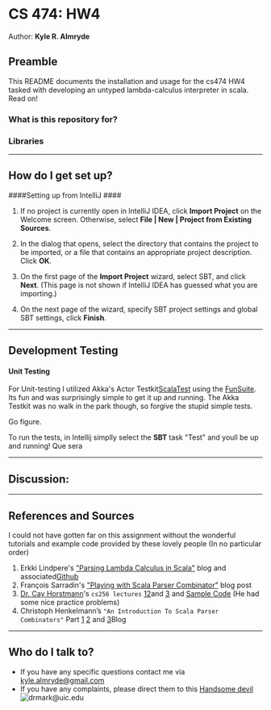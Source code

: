 # CS 474: HW4
Author: **Kyle R. Almryde**


## Preamble

This README documents the installation and usage for the cs474 HW4 tasked with developing an untyped lambda-calculus interpreter in scala. Read on!

### What is this repository for?


### Libraries

---

## How do I get set up?

####Setting up from IntelliJ ####

1) If no project is currently open in IntelliJ IDEA, click **Import Project** on the Welcome screen. Otherwise, select **File | New | Project from Existing Sources**.

2) In the dialog that opens, select the directory that contains the project to be imported, or a file that contains an appropriate project description. Click **OK**.

3) On the first page of the **Import Project** wizard, select SBT, and click **Next**. (This page is not shown if IntelliJ IDEA has guessed what you are importing.)

4) On the next page of the wizard, specify SBT project settings and global SBT settings, click **Finish**.

---

## Development Testing

#### Unit Testing
For Unit-testing I utilized Akka's Actor Testkit[ScalaTest](http://www.scalatest.orge) using the [FunSuite](http://doc.scalatest.org/3.0.0/#org.scalatest.FunSuite). Its fun and was surprisingly simple to get it up and running. The Akka Testkit was no walk in the park though, so forgive the stupid simple tests.

Go figure.

To run the tests, in Intellij simplly select the **SBT** task "Test" and youll be up and running! Que sera

---

## Discussion:

---


## References and Sources
I could not have gotten far on this assignment without the wonderful tutorials and example code provided by these lovely people (In no particular order)
1)  Erkki Lindpere's ["Parsing Lambda Calculus in Scala"](http://zeroturnaround.com/rebellabs/parsing-lambda-calculus-in-scala/) blog and associated[Github](https://github.com/Villane/lambdacalculus)
2) François Sarradin's ["Playing with Scala Parser Combinator"](https://kerflyn.wordpress.com/2012/08/25/playing-with-scala-parser-combinator/) blog post
3) [Dr. Cay Horstmann](http://horstmann.com/)'s `cs256 lectures` [1](http://horstmann.com/sjsu/fall2009/cs252/lambda1/)[2](http://horstmann.com/sjsu/fall2009/cs252/lambda2/)and [3](http://horstmann.com/sjsu/fall2009/cs252/lambda3/) and [Sample Code](http://horstmann.com/sjsu/fall2009/cs252/lambda.scala) (He had some nice practice problems)
4) Christoph Henkelmann’s `"An Introduction To Scala Parser Combinators"` Part [1](http://henkelmann.eu/2011/01/13/an_introduction_to_scala_parser_combinators) [2](http://henkelmann.eu/2011/01/28/an_introduction_to_scala_parser_combinators-part_2_literal_expressions) and [3](http://henkelmann.eu/2011/01/29/an_introduction_to_scala_parser_combinators-part_3_unit_tests)Blog

---


## Who do I talk to?

* If you have any specific questions contact me via [kyle.almryde@gmail.com](mailto:kyle.almryde@gmail.com)
* If you have any complaints, please direct them to this [Handsome devil](mailto:drmark@uic.edu) ![drmark@uic.edu](https://www.cs.uic.edu/~drmark/index_htm_files/3017.jpg)




